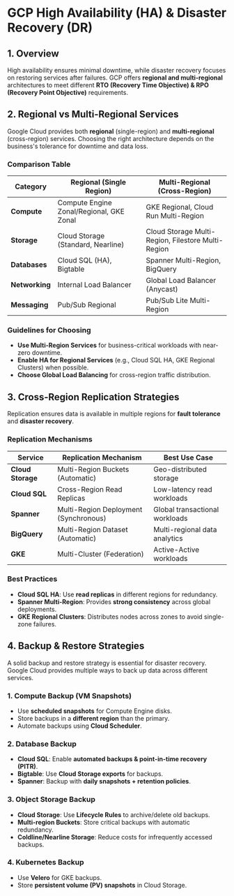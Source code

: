 # GCP High Availability (HA) & Disaster Recovery (DR)

## 1. Overview
High availability ensures minimal downtime, while disaster recovery focuses on restoring services after failures. GCP offers **regional and multi-regional** architectures to meet different **RTO (Recovery Time Objective) & RPO (Recovery Point Objective)** requirements.

## 2. Regional vs Multi-Regional Services
Google Cloud provides both **regional** (single-region) and **multi-regional** (cross-region) services. Choosing the right architecture depends on the business's tolerance for downtime and data loss.

### **Comparison Table**
| **Category**        | **Regional (Single Region)**     | **Multi-Regional (Cross-Region)** |
|--------------------|---------------------------------|----------------------------------|
| **Compute**       | Compute Engine Zonal/Regional, GKE Zonal | GKE Regional, Cloud Run Multi-Region |
| **Storage**       | Cloud Storage (Standard, Nearline) | Cloud Storage Multi-Region, Filestore Multi-Region |
| **Databases**     | Cloud SQL (HA), Bigtable | Spanner Multi-Region, BigQuery |
| **Networking**    | Internal Load Balancer | Global Load Balancer (Anycast) |
| **Messaging**     | Pub/Sub Regional | Pub/Sub Lite Multi-Region |

### **Guidelines for Choosing**
- **Use Multi-Region Services** for business-critical workloads with near-zero downtime.
- **Enable HA for Regional Services** (e.g., Cloud SQL HA, GKE Regional Clusters) when possible.
- **Choose Global Load Balancing** for cross-region traffic distribution.

## 3. Cross-Region Replication Strategies
Replication ensures data is available in multiple regions for **fault tolerance** and **disaster recovery**.

### **Replication Mechanisms**
| **Service**       | **Replication Mechanism** | **Best Use Case** |
|------------------|--------------------------|-------------------|
| **Cloud Storage** | Multi-Region Buckets (Automatic) | Geo-distributed storage |
| **Cloud SQL** | Cross-Region Read Replicas | Low-latency read workloads |
| **Spanner** | Multi-Region Deployment (Synchronous) | Global transactional workloads |
| **BigQuery** | Multi-Region Dataset (Automatic) | Multi-regional data analytics |
| **GKE** | Multi-Cluster (Federation) | Active-Active workloads |

### **Best Practices**
- **Cloud SQL HA**: Use **read replicas** in different regions for redundancy.
- **Spanner Multi-Region**: Provides **strong consistency** across global deployments.
- **GKE Regional Clusters**: Distributes nodes across zones to avoid single-zone failures.

## 4. Backup & Restore Strategies
A solid backup and restore strategy is essential for disaster recovery. Google Cloud provides multiple ways to back up data across different services.

### **1. Compute Backup (VM Snapshots)**
- Use **scheduled snapshots** for Compute Engine disks.
- Store backups in a **different region** than the primary.
- Automate backups using **Cloud Scheduler**.

### **2. Database Backup**
- **Cloud SQL**: Enable **automated backups & point-in-time recovery (PITR)**.
- **Bigtable**: Use **Cloud Storage exports** for backups.
- **Spanner**: Backup with **daily snapshots + retention policies**.

### **3. Object Storage Backup**
- **Cloud Storage**: Use **Lifecycle Rules** to archive/delete old backups.
- **Multi-region Buckets**: Store critical backups with automatic redundancy.
- **Coldline/Nearline Storage**: Reduce costs for infrequently accessed backups.

### **4. Kubernetes Backup**
- Use **Velero** for GKE backups.
- Store **persistent volume (PV) snapshots** in Cloud Storage.
